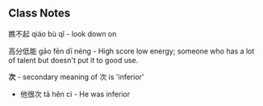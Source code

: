 
## Class Notes

瞧不起 qiáo bù qǐ - look down on

高分低能 gāo fēn dī néng - High score low energy; someone who has a lot of talent but doesn't put it to good use.

**次** - secondary meaning of 次 is 'inferior'

- 他很次 tā hěn cì - He was inferior
